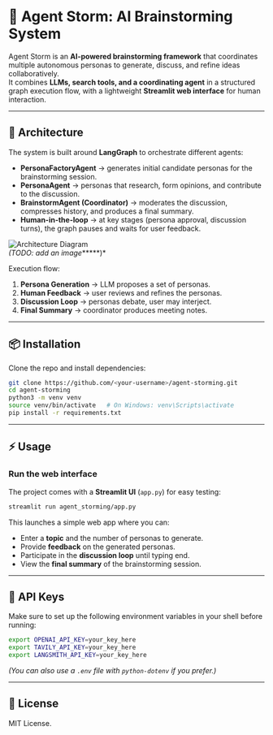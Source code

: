 # 🧠 Agent Storm: AI Brainstorming System  

Agent Storm is an **AI-powered brainstorming framework** that coordinates multiple autonomous personas to generate, discuss, and refine ideas collaboratively.  
It combines **LLMs, search tools, and a coordinating agent** in a structured graph execution flow, with a lightweight **Streamlit web interface** for human interaction.  

---

## 🚀 Architecture  

The system is built around **LangGraph** to orchestrate different agents:  

- **PersonaFactoryAgent** → generates initial candidate personas for the brainstorming session.  
- **PersonaAgent** → personas that research, form opinions, and contribute to the discussion.  
- **BrainstormAgent (Coordinator)** → moderates the discussion, compresses history, and produces a final summary.  
- **Human-in-the-loop** → at key stages (persona approval, discussion turns), the graph pauses and waits for user feedback.  

![Architecture Diagram](docs/architecture.png)  
*(TODO: add an image******)*  

Execution flow:  
1. **Persona Generation** → LLM proposes a set of personas.  
2. **Human Feedback** → user reviews and refines the personas.  
3. **Discussion Loop** → personas debate, user may interject.  
4. **Final Summary** → coordinator produces meeting notes.  

---

## 📦 Installation  

Clone the repo and install dependencies:  

```bash
git clone https://github.com/<your-username>/agent-storming.git
cd agent-storming
python3 -m venv venv
source venv/bin/activate   # On Windows: venv\Scripts\activate
pip install -r requirements.txt
```

---

## ⚡ Usage  

### Run the web interface  

The project comes with a **Streamlit UI** (`app.py`) for easy testing:  

```bash
streamlit run agent_storming/app.py
```
This launches a simple web app where you can:

- Enter a **topic** and the number of personas to generate.
- Provide **feedback** on the generated personas.
- Participate in the **discussion loop** until typing end.
- View the **final summary** of the brainstorming session.

---

## 🔑 API Keys  

Make sure to set up the following environment variables in your shell before running:  

```bash
export OPENAI_API_KEY=your_key_here
export TAVILY_API_KEY=your_key_here
export LANGSMITH_API_KEY=your_key_here
```
*(You can also use a `.env` file with `python-dotenv` if you prefer.)*  

---

## 📜 License  

MIT License.  
